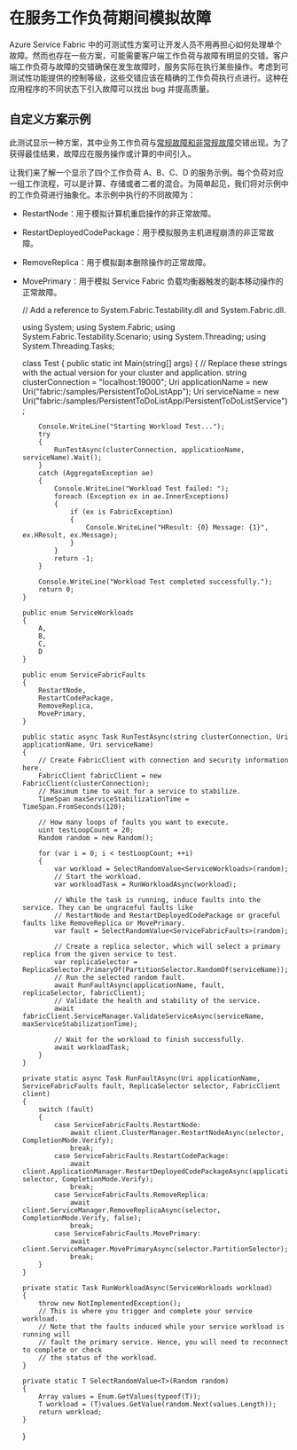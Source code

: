 <properties
   pageTitle="自定义测试方案 | Azure"
   description="如何针对常规/非常规故障强化你的服务。"
   services="service-fabric"
   documentationCenter=".net"
   authors="anmolah"
   manager="timlt"
   editor=""/>

<tags
   ms.service="service-fabric"
   ms.devlang="dotnet"
   ms.topic="article"
   ms.tgt_pltfrm="NA"
   ms.workload="NA"
   ms.date="05/17/2016"
   wacn.date="01/17/2017"
   ms.author="anmola"/>

# 在服务工作负荷期间模拟故障

Azure Service Fabric 中的可测试性方案可让开发人员不用再担心如何处理单个故障。然而也存在一些方案，可能需要客户端工作负荷与故障有明显的交错。客户端工作负荷与故障的交错确保在发生故障时，服务实际在执行某些操作。考虑到可测试性功能提供的控制等级，这些交错应该在精确的工作负荷执行点进行。这种在应用程序的不同状态下引入故障可以找出 bug 并提高质量。

## 自定义方案示例
此测试显示一种方案，其中业务工作负荷与[常规故障和非常规故障](/documentation/articles/service-fabric-testability-actions/#graceful-vs-ungraceful-fault-actions)交错出现。为了获得最佳结果，故障应在服务操作或计算的中间引入。

让我们来了解一个显示了四个工作负荷 A、B、C、D 的服务示例。每个负荷对应一组工作流程，可以是计算、存储或者二者的混合。为简单起见，我们将对示例中的工作负荷进行抽象化。本示例中执行的不同故障为：
  + RestartNode：用于模拟计算机重启操作的非正常故障。
  + RestartDeployedCodePackage：用于模拟服务主机进程崩溃的非正常故障。
  + RemoveReplica：用于模拟副本删除操作的正常故障。
  + MovePrimary：用于模拟 Service Fabric 负载均衡器触发的副本移动操作的正常故障。


	// Add a reference to System.Fabric.Testability.dll and System.Fabric.dll.
	
	using System;
	using System.Fabric;
	using System.Fabric.Testability.Scenario;
	using System.Threading;
	using System.Threading.Tasks;
	
	class Test
	{
	    public static int Main(string[] args)
	    {
	        // Replace these strings with the actual version for your cluster and application.
	        string clusterConnection = "localhost:19000";
	        Uri applicationName = new Uri("fabric:/samples/PersistentToDoListApp");
	        Uri serviceName = new Uri("fabric:/samples/PersistentToDoListApp/PersistentToDoListService");
	
	        Console.WriteLine("Starting Workload Test...");
	        try
	        {
	            RunTestAsync(clusterConnection, applicationName, serviceName).Wait();
	        }
	        catch (AggregateException ae)
	        {
	            Console.WriteLine("Workload Test failed: ");
	            foreach (Exception ex in ae.InnerExceptions)
	            {
	                if (ex is FabricException)
	                {
	                    Console.WriteLine("HResult: {0} Message: {1}", ex.HResult, ex.Message);
	                }
	            }
	            return -1;
	        }
	
	        Console.WriteLine("Workload Test completed successfully.");
	        return 0;
	    }
	
	    public enum ServiceWorkloads
	    {
	        A,
	        B,
	        C,
	        D
	    }
	
	    public enum ServiceFabricFaults
	    {
	        RestartNode,
	        RestartCodePackage,
	        RemoveReplica,
	        MovePrimary,
	    }
	
	    public static async Task RunTestAsync(string clusterConnection, Uri applicationName, Uri serviceName)
	    {
	        // Create FabricClient with connection and security information here.
	        FabricClient fabricClient = new FabricClient(clusterConnection);
	        // Maximum time to wait for a service to stabilize.
	        TimeSpan maxServiceStabilizationTime = TimeSpan.FromSeconds(120);
	
	        // How many loops of faults you want to execute.
	        uint testLoopCount = 20;
	        Random random = new Random();
	
	        for (var i = 0; i < testLoopCount; ++i)
	        {
	            var workload = SelectRandomValue<ServiceWorkloads>(random);
	            // Start the workload.
	            var workloadTask = RunWorkloadAsync(workload);
	
	            // While the task is running, induce faults into the service. They can be ungraceful faults like
	            // RestartNode and RestartDeployedCodePackage or graceful faults like RemoveReplica or MovePrimary.
	            var fault = SelectRandomValue<ServiceFabricFaults>(random);
	
	            // Create a replica selector, which will select a primary replica from the given service to test.
	            var replicaSelector = ReplicaSelector.PrimaryOf(PartitionSelector.RandomOf(serviceName));
	            // Run the selected random fault.
	            await RunFaultAsync(applicationName, fault, replicaSelector, fabricClient);
	            // Validate the health and stability of the service.
	            await fabricClient.ServiceManager.ValidateServiceAsync(serviceName, maxServiceStabilizationTime);
	
	            // Wait for the workload to finish successfully.
	            await workloadTask;
	        }
	    }
	
	    private static async Task RunFaultAsync(Uri applicationName, ServiceFabricFaults fault, ReplicaSelector selector, FabricClient client)
	    {
	        switch (fault)
	        {
	            case ServiceFabricFaults.RestartNode:
	                await client.ClusterManager.RestartNodeAsync(selector, CompletionMode.Verify);
	                break;
	            case ServiceFabricFaults.RestartCodePackage:
	                await client.ApplicationManager.RestartDeployedCodePackageAsync(applicationName, selector, CompletionMode.Verify);
	                break;
	            case ServiceFabricFaults.RemoveReplica:
	                await client.ServiceManager.RemoveReplicaAsync(selector, CompletionMode.Verify, false);
	                break;
	            case ServiceFabricFaults.MovePrimary:
	                await client.ServiceManager.MovePrimaryAsync(selector.PartitionSelector);
	                break;
	        }
	    }
	
	    private static Task RunWorkloadAsync(ServiceWorkloads workload)
	    {
	        throw new NotImplementedException();
	        // This is where you trigger and complete your service workload.
	        // Note that the faults induced while your service workload is running will
	        // fault the primary service. Hence, you will need to reconnect to complete or check
	        // the status of the workload.
	    }
	
	    private static T SelectRandomValue<T>(Random random)
	    {
	        Array values = Enum.GetValues(typeof(T));
	        T workload = (T)values.GetValue(random.Next(values.Length));
	        return workload;
	    }
	}


<!---HONumber=Mooncake_Quality_Review_0117_2017-->